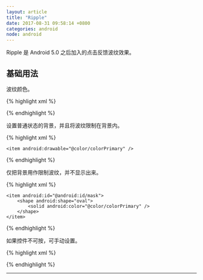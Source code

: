 ```yaml
---
layout: article
title: "Ripple"
date: 2017-08-31 09:58:14 +0800
categories: android
node: android
---
```


Ripple 是 Android 5.0 之后加入的点击反馈波纹效果。

## 基础用法

波纹颜色。

{% highlight xml %}
<?xml version="1.0" encoding="utf-8"?>
<ripple
    xmlns:android="http://schemas.android.com/apk/res/android"
    android:color="@android:color/white">
</ripple>
{% endhighlight %}

设置普通状态的背景，并且将波纹限制在背景内。

{% highlight xml %}
<?xml version="1.0" encoding="utf-8"?>
<ripple
    xmlns:android="http://schemas.android.com/apk/res/android"
    android:color="@android:color/white">

    <item android:drawable="@color/colorPrimary" />

</ripple>
{% endhighlight %}

仅把背景用作限制波纹，并不显示出来。

{% highlight xml %}
<?xml version="1.0" encoding="utf-8"?>
<ripple
    xmlns:android="http://schemas.android.com/apk/res/android"
    android:color="@android:color/white">

    <item android:id="@android:id/mask">
        <shape android:shape="oval">
            <solid android:color="@color/colorPrimary" />
        </shape>
    </item>

</ripple>
{% endhighlight %}

如果控件不可按，可手动设置。

{% highlight xml %}
<?xml version="1.0" encoding="utf-8"?>
<TextView
    android:layout_width="wrap_content"
    android:layout_height="wrap_content"
    android:text="Poi"
    android:clickable="true" />
{% endhighlight %}

---
